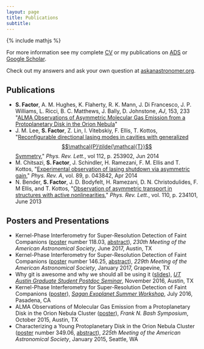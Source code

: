 ```yaml
---
layout: page
title: Publications 
subtitle:
---
```

{% include mathjs %}

For more information see my complete [CV](CV.pdf) or my publications on [ADS](http://adsabs.harvard.edu/cgi-bin/nph-abs_connect?db_key=AST&db_key=PHY&db_key=PRE&qform=AST&arxiv_sel=astro-ph&arxiv_sel=cond-mat&arxiv_sel=cs&arxiv_sel=gr-qc&arxiv_sel=hep-ex&arxiv_sel=hep-lat&arxiv_sel=hep-ph&arxiv_sel=hep-th&arxiv_sel=math&arxiv_sel=math-ph&arxiv_sel=nlin&arxiv_sel=nucl-ex&arxiv_sel=nucl-th&arxiv_sel=physics&arxiv_sel=quant-ph&arxiv_sel=q-bio&sim_query=YES&ned_query=YES&adsobj_query=YES&aut_logic=OR&obj_logic=OR&author=Factor%2C+Samuel&object=&start_mon=&start_year=&end_mon=&end_year=&ttl_logic=OR&title=&txt_logic=OR&text=&nr_to_return=200&start_nr=1&jou_pick=ALL&ref_stems=&data_and=ALL&group_and=ALL&start_entry_day=&start_entry_mon=&start_entry_year=&end_entry_day=&end_entry_mon=&end_entry_year=&min_score=&sort=SCORE&data_type=SHORT&aut_syn=YES&ttl_syn=YES&txt_syn=YES&aut_wt=1.0&obj_wt=1.0&ttl_wt=0.3&txt_wt=3.0&aut_wgt=YES&obj_wgt=YES&ttl_wgt=YES&txt_wgt=YES&ttl_sco=YES&txt_sco=YES&version=1) or [Google Scholar](https://scholar.google.com/citations?user=Z2CCopsAAAAJ&hl=en).

Check out my answers and ask your own question at [askanastronomer.org](http://askanastronomer.org/byauthor/?author=Sam+Factor).

## Publications

* **S. Factor**, A. M. Hughes, K. Flaherty, R. K. Mann, J. Di Francesco, J. P. Williams, L. Ricci, B. C. Matthews, J. Bally, D. Johnstone, *AJ*, 153, 233 "[ALMA Observations of Asymmetric Molecular Gas Emission from a Protoplanetary Disk in the Orion Nebula](http://adsabs.harvard.edu/abs/2017AJ....153..233F)"
* J. M. Lee, **S. Factor**, Z. Lin, I. Vitebskiy, F. Ellis, T. Kottos, "[Reconfigurable directional lasing modes in cavities with generalized $$\mathcal{P}\tilde{\mathcal{T}}$$ Symmetry](http://adsabs.harvard.edu/abs/2014PhRvL.112y3902L)," *Phys. Rev. Lett.*, vol 112, p. 253902, Jun 2014
* M. Chitsazi, **S. Factor**, J. Schindler, H. Ramezani, F. M. Ellis and T. Kottos, "[Experimental observation of lasing shutdown via asymmetric gain](http://adsabs.harvard.edu/abs/2014PhRvA..89d3842C)," *Phys. Rev. A*, vol. 89, p. 043842, Apr 2014
* N. Bender, **S. Factor**, J. D. Bodyfelt, H. Ramezani, D. N. Christodulides, F. M Ellis, and T. Kottos, "[Observation of asymmetric transport in structures with active nonlinearities](http://adsabs.harvard.edu/abs/2013PhRvL.110w4101B)," *Phys. Rev. Lett.*, vol. 110, p. 234101, June 2013

## Posters and Presentations

* Kernel-Phase Interferometry for Super-Resolution Detection of Faint Companions ([poster](AASPoster.pdf) number 118.03, [abstract](http://adsabs.harvard.edu/abs/2017AAS...23011803F)), *230th Meeting of the American Astronomical Society*, June 2017, Austin, TX
* Kernel-Phase Interferometry for Super-Resolution Detection of Faint Companions ([poster](AASPoster.pdf) number 146.25, [abstract](http://adsabs.harvard.edu/abs/2017AAS...22914625F)), *229th Meeting of the American Astronomical Society*, January 2017, Grapevine, TX
* Why git is awesome and why we should all be using it ([slides](git_GSPS_11-04-16.pdf)), [*UT Austin Graduate Student Postdoc Seminar*](https://stevans.github.io/gsps/), November 2016, Austin, TX 
* Kernel-Phase Interferometry for Super-Resolution Detection of Faint Companions ([poster](SSWposter.pdf)), [*Sagan Exoplanet Summer Workshop*](http://nexsci.caltech.edu/workshop/2016), July 2016, Pasadena, CA
* ALMA Observations of Molecular Gas Emission from a Protoplanetary Disk in the Orion Nebula Cluster ([poster](WesPoster2.pdf)), *Frank N. Bash Symposium*, October 2015, Austin, TX
* Characterizing a Young Protoplanetary Disk in the Orion Nebula Cluster ([poster](WesPoster.pdf) number 349.06, [abstract](http://adsabs.harvard.edu/abs/2015AAS...22534906F)), *225th Meeting of the American Astronomical Society*, January 2015, Seattle, WA

